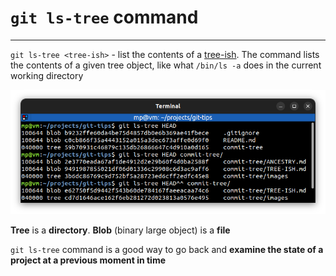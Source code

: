 # `git ls-tree` command

---
`git ls-tree <tree-ish>` - list the contents of a [tree-ish](TREE-ISH.md). The command lists the contents of a given tree object, like what `/bin/ls -a` does in the current working directory

![git-ls-tree.png](images/git-ls-tree.png)

**Tree** is a **directory**. **Blob** (binary large object) is a **file**

`git ls-tree` command is a good way to go back and **examine the state of a project at a previous moment in time**
